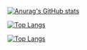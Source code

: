 [![Anurag's GitHub stats](https://github-readme-stats.vercel.app/api?username=dewaasmara589&show_icons=true&theme=radical)](https://github.com/dewaasmara589/github-readme-stats)

[![Top Langs](https://github-readme-stats.vercel.app/api/top-langs/?username=dewaasmara589)](https://github.com/dewaasmara589/github-readme-stats)

[![Top Langs](https://github-readme-stats.vercel.app/api/top-langs/?username=dewaasmara589&layout=compact)](https://github.com/dewaasmara589/github-readme-stats)
